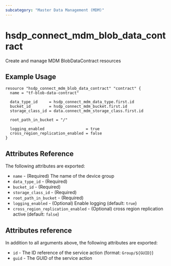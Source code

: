```yaml
---
subcategory: "Master Data Management (MDM)"
---
```


# hsdp_connect_mdm_blob_data_contract

Create and manage MDM BlobDataContract resources

## Example Usage

```hcl
resource "hsdp_connect_mdm_blob_data_contract" "contract" {
  name = "tf-blob-data-contract"

  data_type_id     = hsdp_connect_mdm_data_type.first.id
  bucket_id        = hsdp_connect_mdm_bucket.first.id
  storage_class_id = data.connect_mdm_storage_class.first.id

  root_path_in_bucket = "/"
  
  logging_enabled                  = true
  cross_region_replication_enabled = false
}
```

## Attributes Reference

The following attributes are exported:

* `name` - (Required) The name of the device group
* `data_type_id` - (Required) 
* `bucket_id` - (Required) 
* `storage_class_id` - (Required) 
* `root_path_in_bucket` - (Required)
* `logging_enabled` - (Optional) Enable logging (default: `true`)
* `cross_region_replication_enabled` - (Optional) cross region replication active (default: `false`)

## Attributes reference

In addition to all arguments above, the following attributes are exported:

* `id` - The ID reference of the service action (format: `Group/${GUID}`)
* `guid` - The GUID of the service action
